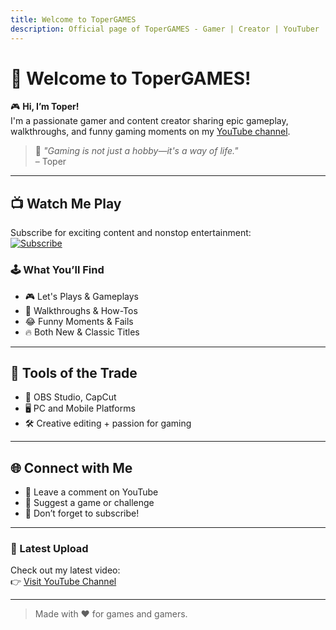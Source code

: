 ```yaml
---
title: Welcome to ToperGAMES
description: Official page of ToperGAMES - Gamer | Creator | YouTuber
---
```


# 👋 Welcome to ToperGAMES!

🎮 **Hi, I’m Toper!**  
I'm a passionate gamer and content creator sharing epic gameplay, walkthroughs, and funny gaming moments on my [YouTube channel](https://www.youtube.com/@ToperGAMES).

> 🚀 *"Gaming is not just a hobby—it's a way of life."*  
> – Toper

---

## 📺 Watch Me Play

Subscribe for exciting content and nonstop entertainment:  
[![Subscribe](https://img.shields.io/badge/YouTube-Subscribe-red?style=for-the-badge&logo=youtube)](https://www.youtube.com/@ToperGAMES)

### 🕹️ What You’ll Find

- 🎮 Let's Plays & Gameplays  
- 🧩 Walkthroughs & How-Tos  
- 😂 Funny Moments & Fails  
- 🔥 Both New & Classic Titles

---

## 🧰 Tools of the Trade

- 🎥 OBS Studio, CapCut  
- 🖥️ PC and Mobile Platforms  
- 🛠️ Creative editing + passion for gaming

---

## 🌐 Connect with Me

- 💬 Leave a comment on YouTube  
- 📣 Suggest a game or challenge  
- 🔔 Don’t forget to subscribe!

---

### 🌟 Latest Upload

Check out my latest video:  
👉 [Visit YouTube Channel](https://www.youtube.com/@ToperGAMES)

---

> Made with ❤️ for games and gamers.
